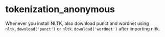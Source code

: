 # tokenization_anonymous

Whenever you install NLTK, also download punct and wordnet using `nltk.download('punct')` or `nltk.download('wordnet')` after importing nltk.
